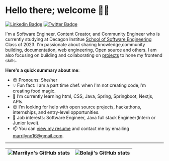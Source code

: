 # Hello there; welcome 👋🏾

 [![Linkedin Badge](https://img.shields.io/badge/-MarrilynOlungweonwi-blue?style=for-the-badge&logo=Linkedin&logoColor=white&link=https://www.linkedin.com/in/marrilyn-olungweonwi-779a82177/)](https://www.linkedin.com/in/marrilyn-olungweonwi-779a82177/) [![Twitter Badge](https://img.shields.io/badge/-@MarrilynO-1ca0f1?style=for-the-badge&logo=twitter&logoColor=white&link=https://twitter.com/MarrilynO)](https://twitter.com/MarrilynO)

I'm a Software Engineer, Content Creator, and Community Engineer who is currently studying at Decagon Institue [School of Software Engineering](https://decagon.institute/) Class of 2023. I'm passionate about sharing knowledge,community building, documentation, web engineering, Open source and others. I am also focusing on building and collaborating on [projects](https://github.com/Marrilyn16) to hone my frontend skills.

**Here's a quick summary about me**:

- 😊 Pronouns: She/her
- 💡 Fun fact: I am a part time chef. when I'm not creating code,I'm creating food magic.
- 🌱 I’m currently learning html, CSS, Java, Spring, Springboot, Nextjs, APIs.
- 😊 I’m looking for help with open source projects, hackathons, internships, and entry-level opportunities.
- 💼 Job interests: Software Engineer, Java full stack Engineer(Intern or Junior level).
- 📫 You can [view my resume](#) and contact me by emailing marrilyno16@gmail.com.

---

| <img align="center" src="https://github-readme-stats.vercel.app/api?username=Marrilyn16&show_icons=true&include_all_commits=true&hide_border=true" alt="Marrilyn's GitHub stats" /> | <img align="center" src="https://github-readme-stats.vercel.app/api/top-langs/?username=Marrilyn16&langs_count=8&layout=compact&hide_border=true" alt="Bolaji's GitHub stats" /> |
| ------------- | ------------- |
